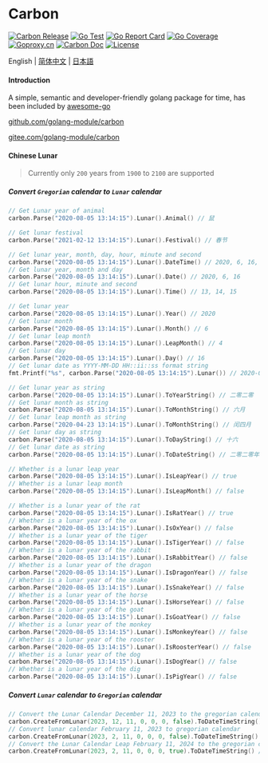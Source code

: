 # Carbon

[![Carbon Release](https://img.shields.io/github/release/golang-module/carbon.svg)](https://github.com/golang-module/carbon/releases)
[![Go Test](https://github.com/golang-module/carbon/actions/workflows/test.yml/badge.svg)](https://github.com/golang-module/carbon/actions)
[![Go Report Card](https://goreportcard.com/badge/github.com/golang-module/carbon/v2)](https://goreportcard.com/report/github.com/golang-module/carbon/v2)
[![Go Coverage](https://codecov.io/gh/golang-module/carbon/branch/master/graph/badge.svg)](https://codecov.io/gh/golang-module/carbon)
[![Goproxy.cn](https://goproxy.cn/stats/github.com/golang-module/carbon/badges/download-count.svg)](https://goproxy.cn)
[![Carbon Doc](https://img.shields.io/badge/go.dev-reference-brightgreen?logo=go&logoColor=white&style=flat)](https://pkg.go.dev/github.com/golang-module/carbon/v2)
[![License](https://img.shields.io/github/license/golang-module/carbon)](https://github.com/golang-module/carbon/blob/master/LICENSE)

English | [简体中文](README.cn.md) | [日本語](README.jp.md)

#### Introduction

A simple, semantic and developer-friendly golang package for time, has been included
by [awesome-go](https://github.com/avelino/awesome-go#date-and-time "awesome-go")

[github.com/golang-module/carbon](https://github.com/golang-module/carbon "github.com/golang-module/carbon")

[gitee.com/golang-module/carbon](https://gitee.com/golang-module/carbon "gitee.com/golang-module/carbon")

#### Chinese Lunar

> Currently only `200` years from `1900` to `2100` are supported

##### Convert `Gregorian` calendar to `Lunar` calendar

```go
// Get Lunar year of animal
carbon.Parse("2020-08-05 13:14:15").Lunar().Animal() // 鼠

// Get lunar festival
carbon.Parse("2021-02-12 13:14:15").Lunar().Festival() // 春节

// Get lunar year, month, day, hour, minute and second
carbon.Parse("2020-08-05 13:14:15").Lunar().DateTime() // 2020, 6, 16, 13, 14, 15
// Get lunar year, month and day
carbon.Parse("2020-08-05 13:14:15").Lunar().Date() // 2020, 6, 16
// Get lunar hour, minute and second
carbon.Parse("2020-08-05 13:14:15").Lunar().Time() // 13, 14, 15

// Get lunar year
carbon.Parse("2020-08-05 13:14:15").Lunar().Year() // 2020
// Get lunar month
carbon.Parse("2020-08-05 13:14:15").Lunar().Month() // 6
// Get lunar leap month
carbon.Parse("2020-08-05 13:14:15").Lunar().LeapMonth() // 4
// Get lunar day
carbon.Parse("2020-08-05 13:14:15").Lunar().Day() // 16
// Get lunar date as YYYY-MM-DD HH::ii::ss format string
fmt.Printf("%s", carbon.Parse("2020-08-05 13:14:15").Lunar()) // 2020-06-16 13:14:15

// Get lunar year as string
carbon.Parse("2020-08-05 13:14:15").Lunar().ToYearString() // 二零二零
// Get lunar month as string
carbon.Parse("2020-08-05 13:14:15").Lunar().ToMonthString() // 六月
// Get lunar leap month as string
carbon.Parse("2020-04-23 13:14:15").Lunar().ToMonthString() // 闰四月
// Get lunar day as string
carbon.Parse("2020-08-05 13:14:15").Lunar().ToDayString() // 十六
// Get lunar date as string
carbon.Parse("2020-08-05 13:14:15").Lunar().ToDateString() // 二零二零年六月十六

// Whether is a lunar leap year
carbon.Parse("2020-08-05 13:14:15").Lunar().IsLeapYear() // true
// Whether is a lunar leap month
carbon.Parse("2020-08-05 13:14:15").Lunar().IsLeapMonth() // false

// Whether is a lunar year of the rat
carbon.Parse("2020-08-05 13:14:15").Lunar().IsRatYear() // true
// Whether is a lunar year of the ox
carbon.Parse("2020-08-05 13:14:15").Lunar().IsOxYear() // false
// Whether is a lunar year of the tiger
carbon.Parse("2020-08-05 13:14:15").Lunar().IsTigerYear() // false
// Whether is a lunar year of the rabbit
carbon.Parse("2020-08-05 13:14:15").Lunar().IsRabbitYear() // false
// Whether is a lunar year of the dragon
carbon.Parse("2020-08-05 13:14:15").Lunar().IsDragonYear() // false
// Whether is a lunar year of the snake
carbon.Parse("2020-08-05 13:14:15").Lunar().IsSnakeYear() // false
// Whether is a lunar year of the horse
carbon.Parse("2020-08-05 13:14:15").Lunar().IsHorseYear() // false
// Whether is a lunar year of the goat
carbon.Parse("2020-08-05 13:14:15").Lunar().IsGoatYear() // false
// Whether is a lunar year of the monkey
carbon.Parse("2020-08-05 13:14:15").Lunar().IsMonkeyYear() // false
// Whether is a lunar year of the rooster
carbon.Parse("2020-08-05 13:14:15").Lunar().IsRoosterYear() // false
// Whether is a lunar year of the dog
carbon.Parse("2020-08-05 13:14:15").Lunar().IsDogYear() // false
// Whether is a lunar year of the dig
carbon.Parse("2020-08-05 13:14:15").Lunar().IsPigYear() // false
```

##### Convert `Lunar` calendar to `Gregorian` calendar

```go
// Convert the Lunar Calendar December 11, 2023 to the gregorian calendar
carbon.CreateFromLunar(2023, 12, 11, 0, 0, 0, false).ToDateTimeString() // 2024-01-21 00:00:00
// Convert lunar calendar February 11, 2023 to gregorian calendar
carbon.CreateFromLunar(2023, 2, 11, 0, 0, 0, false).ToDateTimeString() // 2024-03-02 00:00:00
// Convert the Lunar Calendar Leap February 11, 2024 to the gregorian calendar
carbon.CreateFromLunar(2023, 2, 11, 0, 0, 0, true).ToDateTimeString() // 2023-04-01 00:00:00
```
